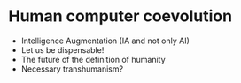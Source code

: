 # Human computer coevolution

* Intelligence Augmentation (IA and not only AI)
* Let us be dispensable!
* The future of the definition of humanity
* Necessary transhumanism?
